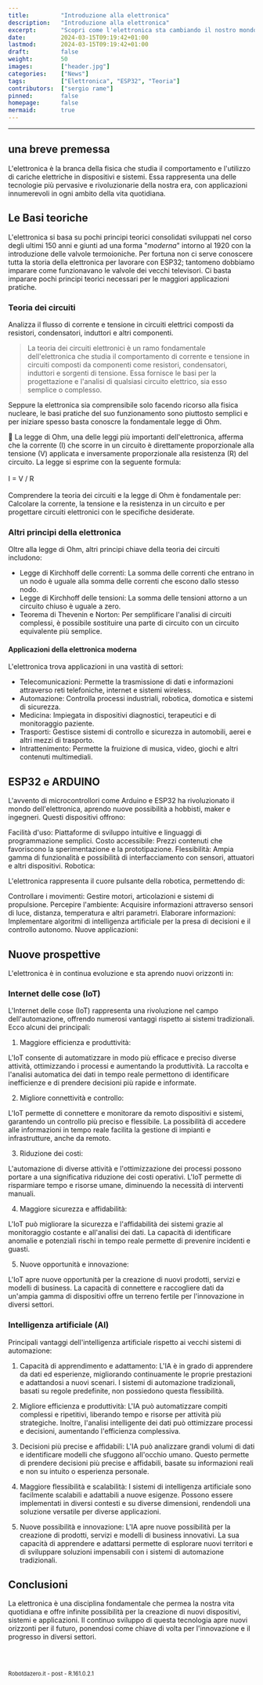```yaml
---
title:         "Introduzione alla elettronica"
description:   "Introduzione alla elettronica"
excerpt:       "Scopri come l'elettronica sta cambiando il nostro mondo, dai dispositivi quotidiani alla robotica avanzata. Entra a far parte della community di appassionati e professionisti che stanno costruendo il futuro della tecnologia..."
date:          2024-03-15T09:19:42+01:00
lastmod:       2024-03-15T09:19:42+01:00
draft:         false
weight:        50
images:        ["header.jpg"]
categories:    ["News"]
tags:          ["Elettronica", "ESP32", "Teoria"]
contributors:  ["sergio rame"]
pinned:        false
homepage:      false
mermaid:       true
---
```




<hr>

## una breve premessa

L'elettronica è la branca della fisica che studia il comportamento e l'utilizzo di cariche elettriche in dispositivi e sistemi. Essa rappresenta una delle tecnologie più pervasive e rivoluzionarie della nostra era, con applicazioni innumerevoli in ogni ambito della vita quotidiana.

## Le Basi teoriche

L'elettronica si basa su pochi principi teorici consolidati sviluppati nel corso degli ultimi 150 anni e giunti ad una forma "*moderna*" intorno al 1920 con la introduzione delle valvole termoioniche. Per fortuna non ci serve conoscere tutta la storia della elettronica per lavorare con ESP32; tantomeno dobbiamo imparare come funzionavano le valvole dei vecchi televisori. Ci basta imparare pochi principi teorici necessari per le maggiori applicazioni pratiche.

### Teoria dei circuiti 
Analizza il flusso di corrente e tensione in circuiti elettrici composti da resistori, condensatori, induttori e altri componenti.

> La teoria dei circuiti elettronici è un ramo fondamentale dell'elettronica che studia il comportamento di corrente e tensione in circuiti composti da componenti come resistori, condensatori, induttori e sorgenti di tensione. Essa fornisce le basi per la progettazione e l'analisi di qualsiasi circuito elettrico, sia esso semplice o complesso.

Seppure la elettronica sia comprensibile solo facendo ricorso alla fisica nucleare, le basi pratiche del suo funzionamento sono piuttosto semplici e per iniziare spesso basta conoscre la fondamentale legge di Ohm.

<div class="alert alert-doks d-flexflex-shrink-1" role="alert">🔑
La legge di Ohm, una delle leggi più importanti dell'elettronica, afferma che la corrente (I) che scorre in un circuito è direttamente proporzionale alla tensione (V) applicata e inversamente proporzionale alla resistenza (R) del circuito. La legge si esprime con la seguente formula:
<br><br>I = V / R<br><br>
Comprendere la teoria dei circuiti e la legge di Ohm è fondamentale per:
Calcolare la corrente, la tensione e la resistenza in un circuito e per progettare circuiti elettronici con le specifiche desiderate.
</div>


### Altri principi della elettronica

Oltre alla legge di Ohm, altri principi chiave della teoria dei circuiti includono:

- Legge di Kirchhoff delle correnti: La somma delle correnti che entrano in un nodo è uguale alla somma delle correnti che escono dallo stesso nodo.
- Legge di Kirchhoff delle tensioni: La somma delle tensioni attorno a un circuito chiuso è uguale a zero.
- Teorema di Thevenin e Norton: Per semplificare l'analisi di circuiti complessi, è possibile sostituire una parte di circuito con un circuito equivalente più semplice.


#### Applicazioni della elettronica moderna

L'elettronica trova applicazioni in una vastità di settori:

- Telecomunicazioni: Permette la trasmissione di dati e informazioni attraverso reti telefoniche, internet e sistemi wireless.
- Automazione: Controlla processi industriali, robotica, domotica e sistemi di sicurezza.
- Medicina: Impiegata in dispositivi diagnostici, terapeutici e di monitoraggio paziente.
- Trasporti: Gestisce sistemi di controllo e sicurezza in automobili, aerei e altri mezzi di trasporto.
- Intrattenimento: Permette la fruizione di musica, video, giochi e altri contenuti multimediali.


## ESP32 e ARDUINO

L'avvento di microcontrollori come Arduino e ESP32 ha rivoluzionato il mondo dell'elettronica, aprendo nuove possibilità a hobbisti, maker e ingegneri. Questi dispositivi offrono:

Facilità d'uso: Piattaforme di sviluppo intuitive e linguaggi di programmazione semplici.
Costo accessibile: Prezzi contenuti che favoriscono la sperimentazione e la prototipazione.
Flessibilità: Ampia gamma di funzionalità e possibilità di interfacciamento con sensori, attuatori e altri dispositivi.
Robotica:

L'elettronica rappresenta il cuore pulsante della robotica, permettendo di:

Controllare i movimenti: Gestire motori, articolazioni e sistemi di propulsione.
Percepire l'ambiente: Acquisire informazioni attraverso sensori di luce, distanza, temperatura e altri parametri.
Elaborare informazioni: Implementare algoritmi di intelligenza artificiale per la presa di decisioni e il controllo autonomo.
Nuove applicazioni:

## Nuove prospettive

L'elettronica è in continua evoluzione e sta aprendo nuovi orizzonti in:

### Internet delle cose (IoT)

L'Internet delle cose (IoT) rappresenta una rivoluzione nel campo dell'automazione, offrendo numerosi vantaggi rispetto ai sistemi tradizionali. Ecco alcuni dei principali:

1. Maggiore efficienza e produttività:

L'IoT consente di automatizzare in modo più efficace e preciso diverse attività, ottimizzando i processi e aumentando la produttività. La raccolta e l'analisi automatica dei dati in tempo reale permettono di identificare inefficienze e di prendere decisioni più rapide e informate.

2. Migliore connettività e controllo:

L'IoT permette di connettere e monitorare da remoto dispositivi e sistemi, garantendo un controllo più preciso e flessibile. La possibilità di accedere alle informazioni in tempo reale facilita la gestione di impianti e infrastrutture, anche da remoto.

3. Riduzione dei costi:

L'automazione di diverse attività e l'ottimizzazione dei processi possono portare a una significativa riduzione dei costi operativi. L'IoT permette di risparmiare tempo e risorse umane, diminuendo la necessità di interventi manuali.

4. Maggiore sicurezza e affidabilità:

L'IoT può migliorare la sicurezza e l'affidabilità dei sistemi grazie al monitoraggio costante e all'analisi dei dati. La capacità di identificare anomalie e potenziali rischi in tempo reale permette di prevenire incidenti e guasti.

5. Nuove opportunità e innovazione:

L'IoT apre nuove opportunità per la creazione di nuovi prodotti, servizi e modelli di business. La capacità di connettere e raccogliere dati da un'ampia gamma di dispositivi offre un terreno fertile per l'innovazione in diversi settori.



### Intelligenza artificiale (AI)

Principali vantaggi dell'intelligenza artificiale rispetto ai vecchi sistemi di automazione:
1. Capacità di apprendimento e adattamento: L'IA è in grado di apprendere da dati ed esperienze, migliorando continuamente le proprie prestazioni e adattandosi a nuovi scenari. I sistemi di automazione tradizionali, basati su regole predefinite, non possiedono questa flessibilità.

2. Migliore efficienza e produttività: L'IA può automatizzare compiti complessi e ripetitivi, liberando tempo e risorse per attività più strategiche. Inoltre, l'analisi intelligente dei dati può ottimizzare processi e decisioni, aumentando l'efficienza complessiva.

3. Decisioni più precise e affidabili: L'IA può analizzare grandi volumi di dati e identificare modelli che sfuggono all'occhio umano. Questo permette di prendere decisioni più precise e affidabili, basate su informazioni reali e non su intuito o esperienza personale.

4. Maggiore flessibilità e scalabilità: I sistemi di intelligenza artificiale sono facilmente scalabili e adattabili a nuove esigenze. Possono essere implementati in diversi contesti e su diverse dimensioni, rendendoli una soluzione versatile per diverse applicazioni.

5. Nuove possibilità e innovazione: L'IA apre nuove possibilità per la creazione di prodotti, servizi e modelli di business innovativi. La sua capacità di apprendere e adattarsi permette di esplorare nuovi territori e di sviluppare soluzioni impensabili con i sistemi di automazione tradizionali.

## Conclusioni

La elettronica è una disciplina fondamentale che permea la nostra vita quotidiana e offre infinite possibilità per la creazione di nuovi dispositivi, sistemi e applicazioni. Il continuo sviluppo di questa tecnologia apre nuovi orizzonti per il futuro, ponendosi come chiave di volta per l'innovazione e il progresso in diversi settori.

<br>
<br>
<p style="font-size: 0.80em;">Robotdazero.it - post - R.161.0.2.1</p>